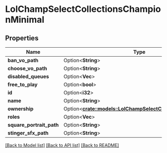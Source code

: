 # LolChampSelectCollectionsChampionMinimal

## Properties

Name | Type | Description | Notes
------------ | ------------- | ------------- | -------------
**ban_vo_path** | Option<**String**> |  | [optional]
**choose_vo_path** | Option<**String**> |  | [optional]
**disabled_queues** | Option<**Vec<String>**> |  | [optional]
**free_to_play** | Option<**bool**> |  | [optional]
**id** | Option<**i32**> |  | [optional]
**name** | Option<**String**> |  | [optional]
**ownership** | Option<[**crate::models::LolChampSelectCollectionsOwnership**](LolChampSelectCollectionsOwnership.md)> |  | [optional]
**roles** | Option<**Vec<String>**> |  | [optional]
**square_portrait_path** | Option<**String**> |  | [optional]
**stinger_sfx_path** | Option<**String**> |  | [optional]

[[Back to Model list]](../README.md#documentation-for-models) [[Back to API list]](../README.md#documentation-for-api-endpoints) [[Back to README]](../README.md)


